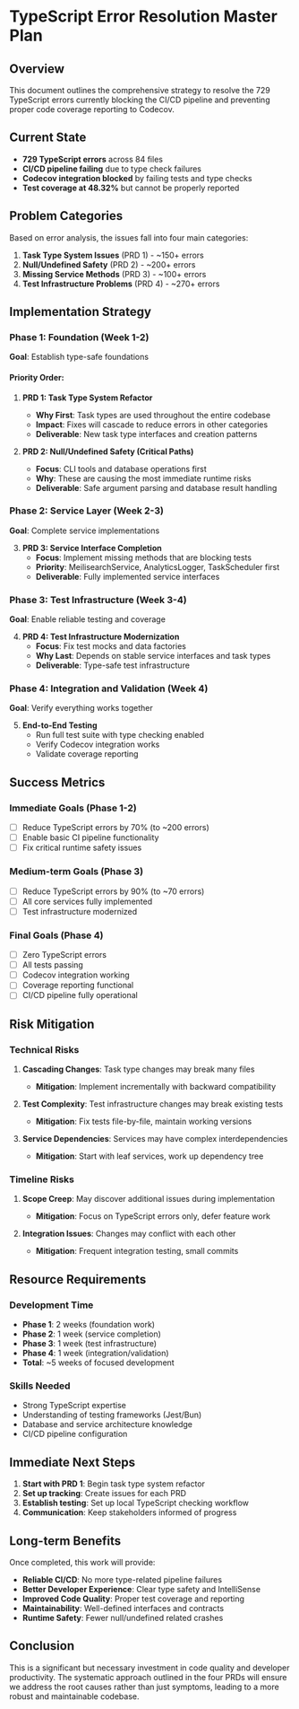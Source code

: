 # TypeScript Error Resolution Master Plan

## Overview

This document outlines the comprehensive strategy to resolve the 729 TypeScript errors currently blocking the CI/CD pipeline and preventing proper code coverage reporting to Codecov.

## Current State

- **729 TypeScript errors** across 84 files
- **CI/CD pipeline failing** due to type check failures
- **Codecov integration blocked** by failing tests and type checks
- **Test coverage at 48.32%** but cannot be properly reported

## Problem Categories

Based on error analysis, the issues fall into four main categories:

1. **Task Type System Issues** (PRD 1) - ~150+ errors
2. **Null/Undefined Safety** (PRD 2) - ~200+ errors  
3. **Missing Service Methods** (PRD 3) - ~100+ errors
4. **Test Infrastructure Problems** (PRD 4) - ~270+ errors

## Implementation Strategy

### Phase 1: Foundation (Week 1-2)
**Goal**: Establish type-safe foundations

#### Priority Order:
1. **PRD 1: Task Type System Refactor** 
   - **Why First**: Task types are used throughout the entire codebase
   - **Impact**: Fixes will cascade to reduce errors in other categories
   - **Deliverable**: New task type interfaces and creation patterns

2. **PRD 2: Null/Undefined Safety (Critical Paths)**
   - **Focus**: CLI tools and database operations first
   - **Why**: These are causing the most immediate runtime risks
   - **Deliverable**: Safe argument parsing and database result handling

### Phase 2: Service Layer (Week 2-3)
**Goal**: Complete service implementations

3. **PRD 3: Service Interface Completion**
   - **Focus**: Implement missing methods that are blocking tests
   - **Priority**: MeilisearchService, AnalyticsLogger, TaskScheduler first
   - **Deliverable**: Fully implemented service interfaces

### Phase 3: Test Infrastructure (Week 3-4)
**Goal**: Enable reliable testing and coverage

4. **PRD 4: Test Infrastructure Modernization**
   - **Focus**: Fix test mocks and data factories
   - **Why Last**: Depends on stable service interfaces and task types
   - **Deliverable**: Type-safe test infrastructure

### Phase 4: Integration and Validation (Week 4)
**Goal**: Verify everything works together

5. **End-to-End Testing**
   - Run full test suite with type checking enabled
   - Verify Codecov integration works
   - Validate coverage reporting

## Success Metrics

### Immediate Goals (Phase 1-2)
- [ ] Reduce TypeScript errors by 70% (to ~200 errors)
- [ ] Enable basic CI pipeline functionality
- [ ] Fix critical runtime safety issues

### Medium-term Goals (Phase 3)
- [ ] Reduce TypeScript errors by 90% (to ~70 errors)
- [ ] All core services fully implemented
- [ ] Test infrastructure modernized

### Final Goals (Phase 4)
- [ ] Zero TypeScript errors
- [ ] All tests passing
- [ ] Codecov integration working
- [ ] Coverage reporting functional
- [ ] CI/CD pipeline fully operational

## Risk Mitigation

### Technical Risks
1. **Cascading Changes**: Task type changes may break many files
   - **Mitigation**: Implement incrementally with backward compatibility
   
2. **Test Complexity**: Test infrastructure changes may break existing tests
   - **Mitigation**: Fix tests file-by-file, maintain working versions

3. **Service Dependencies**: Services may have complex interdependencies
   - **Mitigation**: Start with leaf services, work up dependency tree

### Timeline Risks
1. **Scope Creep**: May discover additional issues during implementation
   - **Mitigation**: Focus on TypeScript errors only, defer feature work

2. **Integration Issues**: Changes may conflict with each other
   - **Mitigation**: Frequent integration testing, small commits

## Resource Requirements

### Development Time
- **Phase 1**: 2 weeks (foundation work)
- **Phase 2**: 1 week (service completion)
- **Phase 3**: 1 week (test infrastructure)
- **Phase 4**: 1 week (integration/validation)
- **Total**: ~5 weeks of focused development

### Skills Needed
- Strong TypeScript expertise
- Understanding of testing frameworks (Jest/Bun)
- Database and service architecture knowledge
- CI/CD pipeline configuration

## Immediate Next Steps

1. **Start with PRD 1**: Begin task type system refactor
2. **Set up tracking**: Create issues for each PRD
3. **Establish testing**: Set up local TypeScript checking workflow
4. **Communication**: Keep stakeholders informed of progress

## Long-term Benefits

Once completed, this work will provide:
- **Reliable CI/CD**: No more type-related pipeline failures
- **Better Developer Experience**: Clear type safety and IntelliSense
- **Improved Code Quality**: Proper test coverage and reporting
- **Maintainability**: Well-defined interfaces and contracts
- **Runtime Safety**: Fewer null/undefined related crashes

## Conclusion

This is a significant but necessary investment in code quality and developer productivity. The systematic approach outlined in the four PRDs will ensure we address the root causes rather than just symptoms, leading to a more robust and maintainable codebase.
